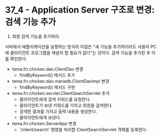# 37_4 - Application Server 구조로 변경: 검색 기능 추가
 
1) 회원 검색 기능을 추가하라.
 
서버에서 애플리케이션을 실행하는 방식의 이점은 "새 기능을 추가하더라도
사용자 PC에 클라이언트 프로그램을 재설치 할 필요가 없다"는 것이다.
검색 기능을 추가한 후 이를 확인한다.
 
- tema.frr.chicken.dao.ClientDao 변경
  - findByKeyword() 메서드 추가
- tema.frr.chicken.dao.mariadb.ClientDaoImpl 변경
  - findByKeyword() 메서드 구현
- tema.frr.chicken.servlet.ClientSearchServlet 추가
  - 클라이언트에게 검색 키워드를 요청한다.
  - 클라이언트가 보낸 키워드를 가지고 회원을 검색한다.
  - 검색한 결과를 가지고 출력 내용을 생성한다.
  - 클라이언트에게 보낸다.
- tema.frr.chicken.ServerApp 변경
  - '/client/search' 명령을 처리할 ClientSearchServlet 객체를 등록한다.
